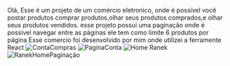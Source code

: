 Olá, Esse é um projeto de um comércio eletronico, onde é possível você postar produtos
comprar produtos,olhar seus produtos comprados,e olhar seus produtos vendidos. 
esse projeto possui uma paginação onde é possivel navegar entre as páginas ele tem como limite 6 produtos por página
Esse comercio foi desenvolvido por mim onde utilizei a ferramente React
![ContaCompras](https://github.com/user-attachments/assets/d2d8c3c3-76a4-48a2-9951-f7898b720621)
![PaginaConta](https://github.com/user-attachments/assets/2f663640-3e1e-4c64-a5f4-8d1f9f63822a)
![Home Ranek](https://github.com/user-attachments/assets/25b55975-4a67-4f1e-8ad1-c9436a9e34ae)
![RanekHomePaginação](https://github.com/user-attachments/assets/244fe70f-5e70-494d-9ff4-8a8843078576)
